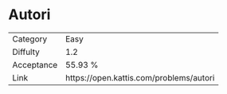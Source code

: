 # Autori

<table>
    <tr>
        <td>Category</td>
        <td>Easy</td>
    </tr>
    <tr>
        <td>Diffulty</td>
        <td>1.2</td>
    </tr>
    <tr>
        <td>Acceptance</td>
        <td>55.93 %</td>
    </tr>
    <tr>
        <td>Link</td>
        <td>https://open.kattis.com/problems/autori</td>
    </tr>
</table>
